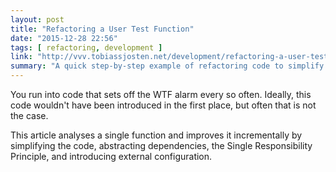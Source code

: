 ```yaml
---
layout: post
title: "Refactoring a User Test Function"
date: "2015-12-28 22:56"
tags: [ refactoring, development ]
link: "http://vvv.tobiassjosten.net/development/refactoring-a-user-test-function/"
summary: "A quick step-by-step example of refactoring code to simplify and abstract away complexity"
---
```

You run into code that sets off the WTF alarm every so often. Ideally, this code wouldn't have been introduced in the first place, but often that is not the case.

This article analyses a single function and improves it incrementally by simplifying the code, abstracting dependencies, the Single Responsibility Principle, and introducing external configuration.
